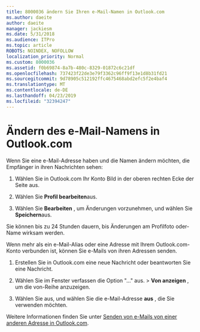 ```yaml
---
title: 8000036 ändern Sie Ihren e-Mail-Namen in Outlook.com
ms.author: daeite
author: daeite
manager: jackiesm
ms.date: 5/31/2018
ms.audience: ITPro
ms.topic: article
ROBOTS: NOINDEX, NOFOLLOW
localization_priority: Normal
ms.custom: 8000036
ms.assetid: f0b69874-8a7b-480c-8329-01872c6c21df
ms.openlocfilehash: 737423f22de3e79f3362c96ff9f13e1d8b31fd21
ms.sourcegitcommit: 9d78905c512192ffc4675468abd2efc5f2e4baf4
ms.translationtype: MT
ms.contentlocale: de-DE
ms.lasthandoff: 04/23/2019
ms.locfileid: "32394247"
---
```

# <a name="change-your-email-name-in-outlookcom"></a>Ändern des e-Mail-Namens in Outlook.com

Wenn Sie eine e-Mail-Adresse haben und die Namen ändern möchten, die Empfänger in ihren Nachrichten sehen:
  
1. Wählen Sie in Outlook.com Ihr Konto Bild in der oberen rechten Ecke der Seite aus.
    
2. Wählen Sie **Profil bearbeiten**aus. 
    
3. Wählen Sie **Bearbeiten** , um Änderungen vorzunehmen, und wählen Sie **Speichern**aus. 
    
Sie können bis zu 24 Stunden dauern, bis Änderungen am Profilfoto oder-Name wirksam werden.
  
Wenn mehr als ein e-Mail-Alias oder eine Adresse mit Ihrem Outlook.com-Konto verbunden ist, können Sie e-Mails von ihren Adressen senden.
  
1. Erstellen Sie in Outlook.com eine neue Nachricht oder beantworten Sie eine Nachricht.
    
2. Wählen Sie im Fenster verfassen die Option "..." aus. \> **Von anzeigen** , um die von-Reihe anzuzeigen. 
    
3. Wählen Sie aus, und wählen Sie die e-Mail-Adresse **aus** , die Sie verwenden möchten. 
    
Weitere Informationen finden Sie unter [Senden von e-Mails von einer anderen Adresse in Outlook.com](https://go.microsoft.com/fwlink/p/?linkid=2001701&amp;clcid=0x409).
  

